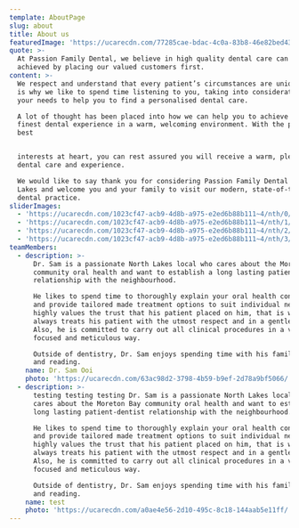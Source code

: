 ```yaml
---
template: AboutPage
slug: about
title: About us
featuredImage: 'https://ucarecdn.com/77285cae-bdac-4c0a-83b8-46e82bed4316/'
quote: >-
  At Passion Family Dental, we believe in high quality dental care can only be
  achieved by placing our valued customers first. 
content: >-
  We respect and understand that every patient’s circumstances are unique. That
  is why we like to spend time listening to you, taking into consideration of
  your needs to help you to find a personalised dental care. 

  A lot of thought has been placed into how we can help you to achieve the
  finest dental experience in a warm, welcoming environment. With the patient’s
  best


  interests at heart, you can rest assured you will receive a warm, pleasant
  dental care and experience.

  We would like to say thank you for considering Passion Family Dental North
  Lakes and welcome you and your family to visit our modern, state-of-the-art
  dental practice. 
sliderImages:
  - 'https://ucarecdn.com/1023cf47-acb9-4d8b-a975-e2ed6b88b111~4/nth/0/'
  - 'https://ucarecdn.com/1023cf47-acb9-4d8b-a975-e2ed6b88b111~4/nth/1/'
  - 'https://ucarecdn.com/1023cf47-acb9-4d8b-a975-e2ed6b88b111~4/nth/2/'
  - 'https://ucarecdn.com/1023cf47-acb9-4d8b-a975-e2ed6b88b111~4/nth/3/'
teamMembers:
  - description: >-
      Dr. Sam is a passionate North Lakes local who cares about the Moreton Bay
      community oral health and want to establish a long lasting patient-dentist
      relationship with the neighbourhood. 

      He likes to spend time to thoroughly explain your oral health condition
      and provide tailored made treatment options to suit individual needs. He
      highly values the trust that his patient placed on him, that is why he
      always treats his patient with the utmost respect and in a gentle manner.
      Also, he is committed to carry out all clinical procedures in a very
      focused and meticulous way.

      Outside of dentistry, Dr. Sam enjoys spending time with his family, nature
      and reading. 
    name: Dr. Sam Ooi
    photo: 'https://ucarecdn.com/63ac98d2-3798-4b59-b9ef-2d78a9bf5066/'
  - description: >-
      testing testing testing Dr. Sam is a passionate North Lakes local who
      cares about the Moreton Bay community oral health and want to establish a
      long lasting patient-dentist relationship with the neighbourhood. 

      He likes to spend time to thoroughly explain your oral health condition
      and provide tailored made treatment options to suit individual needs. He
      highly values the trust that his patient placed on him, that is why he
      always treats his patient with the utmost respect and in a gentle manner.
      Also, he is committed to carry out all clinical procedures in a very
      focused and meticulous way.

      Outside of dentistry, Dr. Sam enjoys spending time with his family, nature
      and reading. 
    name: test
    photo: 'https://ucarecdn.com/a0ae4e56-2d10-495c-8c18-144aab5e11ff/'
---
```


